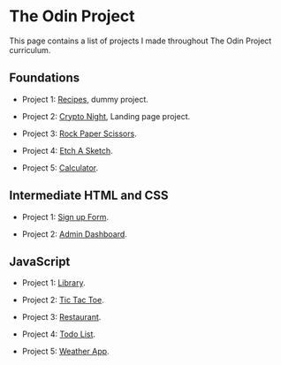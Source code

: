 # The Odin Project

This page contains a list of projects I made throughout The Odin Project curriculum.

## Foundations

- Project 1: [Recipes](https://m-ngr.github.io/The-Odin-Project/recipes/ "dummy project: a project with no useful information, just placeholders"), dummy project.

- Project 2: [Crypto Night](https://m-ngr.github.io/The-Odin-Project/crypto-night/ "HTML, CSS (Flexbox)"), Landing page project.

- Project 3: [Rock Paper Scissors](https://m-ngr.github.io/The-Odin-Project/rock-paper-scissors/ "JavaScript").

- Project 4: [Etch A Sketch](https://m-ngr.github.io/The-Odin-Project/etch-a-sketch/ "JavaScript").

- Project 5: [Calculator](https://m-ngr.github.io/The-Odin-Project/calculator/ "Foundation Final Project").

## Intermediate HTML and CSS

- Project 1: [Sign up Form](https://m-ngr.github.io/The-Odin-Project/sign-up-form/ "Intermediate HTML and CSS  Project").

- Project 2: [Admin Dashboard](https://m-ngr.github.io/The-Odin-Project/admin-dashboard/ "Intermediate HTML and CSS Final Project").

## JavaScript

- Project 1: [Library](https://m-ngr.github.io/The-Odin-Project/library/ "OOP using prototype and constructor functions").

- Project 2: [Tic Tac Toe](https://m-ngr.github.io/The-Odin-Project/tic-tac-toe/ "OOP using Factory, Module, and Mediator Patterns").

- Project 3: [Restaurant](https://m-ngr.github.io/The-Odin-Project/restaurant/dist/ "Modular JS Project using Webpack").

- Project 4: [Todo List](https://m-ngr.github.io/The-Odin-Project/todo/dist/ "OOP final project").

- Project 5: [Weather App](https://m-ngr.github.io/The-Odin-Project/weather/dist/ "API based project").
